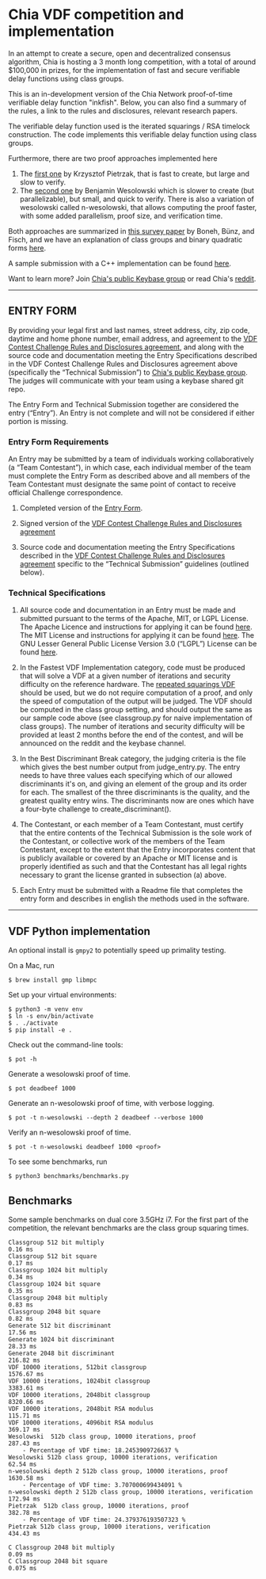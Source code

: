 # Chia VDF competition and implementation

In an attempt to create a secure, open and decentralized consensus algorithm, Chia is hosting a 3 month long competition, with a total of around $100,000 in prizes, for the implementation of fast and secure verifiable delay functions using class groups.

This is an in-development version of the Chia Network proof-of-time verifiable delay function "inkfish". Below, you can also find a summary of the rules, a link to the rules and disclosures, relevant research papers.

The verifiable delay function used is the iterated squarings / RSA timelock construction. The code implements this verifiable delay function using class groups.

Furthermore, there are two proof approaches implemented here
1. The [first one](https://eprint.iacr.org/2018/627.pdf) by Krzysztof Pietrzak, that is fast to create, but large and slow to verify.
2. The [second one](https://eprint.iacr.org/2018/623.pdf) by Benjamin Wesolowski which is slower to create (but parallelizable), but small, and quick to verify. There is also a variation of wesolowski called n-wesolowski, that allows computing the proof faster, with some added parallelism, proof size, and verification time.

Both approaches are summarized in [this survey paper](https://eprint.iacr.org/2018/712.pdf) by Boneh, Bünz, and Fisch, and we have an explanation of class groups and binary quadratic forms [here](https://github.com/Chia-Network/vdf-competition/tree/master/classgroups.pdf).

A sample submission with a C++ implementation can be found [here](https://github.com/Chia-Network/vdf-competition/tree/master/sample-entry-1).

Want to learn more? Join [Chia's public Keybase group](https://keybase.io/team/chia_network.public) or read Chia's [reddit](https://www.reddit.com/r/chia_vdf).


---
## ENTRY FORM

By providing your legal first and last names, street address, city, zip code, daytime and home phone number, email address, and agreement to the [VDF Contest Challenge Rules and Disclosures agreement](https://www.dropbox.com/s/919wmf8imhisgfs/Chia%20Network%20-%20VDF%20Contest%20Rules%20and%20Disclosures%20%285%29.pdf?dl=0), and  along with the source code and documentation meeting the Entry Specifications described in the VDF Contest Challenge Rules and Disclosures agreement above (specifically the “Technical Submission”) to [Chia's public Keybase group](https://keybase.io/team/chia_network.public). The judges will communicate with your team using a keybase shared git repo.

The Entry Form and Technical Submission together are considered the entry (“Entry”). An Entry is not complete and will not be considered if either portion is missing.

### Entry Form Requirements
An Entry may be submitted by a team of individuals working collaboratively (a “Team Contestant”), in which case, each individual member of the team must complete the Entry Form as described above and all members of the Team Contestant must designate the same point of contact to receive official Challenge correspondence.

1. Completed version of the [Entry Form](https://www.dropbox.com/s/odsglm1eu9z6g8v/CHIA%20NETWORK%20APPLICATION%20FORM%204812-8893-1439%20v.1.pdf?dl=0).

2. Signed version of the [VDF Contest Challenge Rules and Disclosures agreement](https://www.dropbox.com/s/919wmf8imhisgfs/Chia%20Network%20-%20VDF%20Contest%20Rules%20and%20Disclosures%20%285%29.pdf?dl=0)

3. Source code and documentation meeting the Entry Specifications described in the [VDF Contest Challenge Rules and Disclosures agreement](https://www.dropbox.com/s/919wmf8imhisgfs/Chia%20Network%20-%20VDF%20Contest%20Rules%20and%20Disclosures%20%285%29.pdf?dl=0) specific to the “Technical Submission” guidelines (outlined below).

### Technical Specifications
1. All source code and documentation in an Entry must be made and submitted pursuant to the terms of the Apache, MIT, or LGPL License. The Apache Licence and instructions for applying it can be found [here](https://www.apache.org/licenses/LICENSE-2.0). The MIT License and instructions for applying it can be found [here](https://opensource.org/licenses/MIT). The GNU Lesser General Public License Version 3.0 (“LGPL”) License can be found [here](https://www.gnu.org/licenses/lgpl-3.0.en.html).

2. In the Fastest VDF Implementation category, code must be produced that will solve a VDF at a given number of iterations and security difficulty on the reference hardware. The [repeated squarings VDF](https://eprint.iacr.org/2018/623.pdf) should be used, but we do not require computation of a proof, and only the speed of computation of the output will be judged. The VDF should be computed in the class group setting, and should output the same as our sample code above (see classgroup.py for naive implementation of class groups). The number of iterations and security difficulty will be provided at least 2 months before the end of the contest, and will be announced on the reddit and the keybase channel.

3. In the Best Discriminant Break category, the judging criteria is the file which gives the best number output from judge_entry.py. The entry needs to have three values each specifying which of our allowed discriminants it's on, and giving an element of the group and its order for each. The smallest of the three discriminants is the quality, and the greatest quality entry wins. The discriminants now are ones which have a four-byte challenge to create_discriminant().

4. The Contestant, or each member of a Team Contestant, must certify that the entire contents of the Technical Submission is the sole work of the Contestant, or collective work of the members of the Team Contestant, except to the extent that the Entry incorporates content that is publicly available or covered by an Apache or MIT license and is properly identified as such and that the Contestant has all legal rights necessary to grant the license granted in subsection (a) above.

5. Each Entry must be submitted with a Readme file that completes the entry form and describes in english the methods used in the software.
---

## VDF Python implementation

An optional install is `gmpy2` to potentially speed up primality testing.

On a Mac, run

    $ brew install gmp libmpc


Set up your virtual environments:

    $ python3 -m venv env
    $ ln -s env/bin/activate
    $ . ./activate
    $ pip install -e .

Check out the command-line tools:

    $ pot -h

Generate a wesolowski proof of time.

    $ pot deadbeef 1000

Generate an n-wesolowski proof of time, with verbose logging.

    $ pot -t n-wesolowski --depth 2 deadbeef --verbose 1000

Verify an n-wesolowski proof of time.

    $ pot -t n-wesolowski deadbeef 1000 <proof>

To see some benchmarks, run

    $ python3 benchmarks/benchmarks.py

## Benchmarks

Some sample benchmarks on dual core 3.5GHz i7. For the first part of the competition, the relevant benchmarks are the class group squaring times.

```
Classgroup 512 bit multiply                                                      0.16 ms
Classgroup 512 bit square                                                        0.17 ms
Classgroup 1024 bit multiply                                                     0.34 ms
Classgroup 1024 bit square                                                       0.35 ms
Classgroup 2048 bit multiply                                                     0.83 ms
Classgroup 2048 bit square                                                       0.82 ms
Generate 512 bit discriminant                                                    17.56 ms
Generate 1024 bit discriminant                                                   28.33 ms
Generate 2048 bit discriminant                                                   216.82 ms
VDF 10000 iterations, 512bit classgroup                                          1576.67 ms
VDF 10000 iterations, 1024bit classgroup                                         3383.61 ms
VDF 10000 iterations, 2048bit classgroup                                         8320.66 ms
VDF 10000 iterations, 2048bit RSA modulus                                        115.71 ms
VDF 10000 iterations, 4096bit RSA modulus                                        369.17 ms
Wesolowski  512b class group, 10000 iterations, proof                            287.43 ms
    - Percentage of VDF time: 18.2453909726637 %
Wesolowski 512b class group, 10000 iterations, verification                      62.54 ms
n-wesolowski depth 2 512b class group, 10000 iterations, proof                   1630.58 ms
    - Percentage of VDF time: 3.707000699434091 %
n-wesolowski depth 2 512b class group, 10000 iterations, verification            172.94 ms
Pietrzak  512b class group, 10000 iterations, proof                              382.78 ms
    - Percentage of VDF time: 24.379376193507323 %
Pietrzak 512b class group, 10000 iterations, verification                        434.43 ms
```

```
C Classgroup 2048 bit multiply                                                   0.09 ms
C Classgroup 2048 bit square                                                     0.075 ms
```
